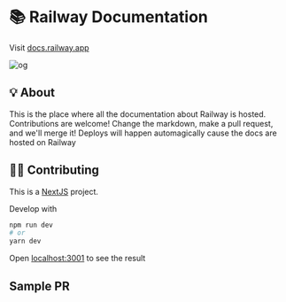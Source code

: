 # 📚 Railway Documentation

Visit [docs.railway.app](https://docs.railway.app)

![og](https://railway.app/og.png)

## 💡 About

This is the place where all the documentation about Railway is hosted. Contributions are welcome! Change the markdown, make a pull request, and we'll merge it! Deploys will happen automagically cause the docs are hosted on Railway

## 🧑‍🔬 Contributing

This is a [NextJS](https://nextjs.org) project.

Develop with

```bash
npm run dev
# or
yarn dev
```

Open [localhost:3001](http://localhost:3001) to see the result

## Sample PR
